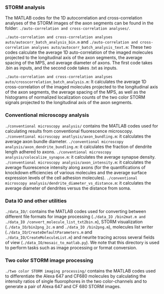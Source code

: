 ### STORM analysis
The MATLAB codes for the 1D autocorrelation and cross-correlation analyses of the STORM images of the axon segments can be found in the folder: `./auto-correlation and cross-correlation analyses/`.

`./auto-correlation and cross-correlation analyses auto/autocorr_batch_analysis_bin.m` and `./auto-correlation and cross-correlation analyses auto/autocorr_batch_analysis_text.m`: These two codes calculate the average 1D auto-correlation of the imaged molecules projected to the longitudinal axis of the axon segments, the average spacing of the MPS, and average diameter of axons. The first code takes .bin as inputs, and the second code takes .txt as inputs.

`./auto-correlation and cross-correlation analyses auto/crosscorrelation_batch_analysis.m`: It calculates the average 1D cross-correlation of the imaged molecules projected to the longitudinal axis of the axon segments, the average spacing of the MPS, as well as the histograms of normalized localization counts of the two color STORM signals projected to the longitudinal axis of the axon segments.

### Conventional microscopy analysis
`./conventional microscopy analysis/` contains the MATLAB codes used for calculating results from conventional fluorescence microscopy.
`./conventional microscopy anatlysis/axon_bundling.m`:  it calculates the average axon bundle diameter.
`./conventional microscopy analysis/axon_dendrite_bundling.m`:  it calculates the fraction of dendrite length adhered to axons.
`./conventional microscopy analysis/colocalize_synapse.m`:  it calculates the average synapse density. 
`./conventional microscopy analysis/axon_intensity.m`: it calculates the average fluorescence intensity along axons (for the quantifications of knockdown efficiencies of various molecules and the average surface expression levels of the cell adhesion molecules).
`./conventional microscopy analysis/dendrite_diameter_vs_distance.m`: it calculates the average diameter of dendrites versus the distance from soma. 

### Data IO and other utilities
`./data_IO/`: contains the MATLAB codes used for converting between different file formats for image processing (`./data_IO /bin2mat.m and ./data_IO /convert_molecule_list_txt2bin.m`), STORM visualization (`./data_IO/bin2png_2c.m` and `./data_IO /bin2png.m`), molecules list writer (`./data_IO/CreateDefaultParameters.m` and `./data_IO/CreateMoleculeList.m`) and neurite tracing across several fields of view (`./data_IO/mosaic_to_matlab.py`). We note that this directory is used to perform tasks such as image processing or format conversion. 

### Two color STORM image processing
`./two color STORM imaging processing/` contains the MATLAB codes used to differentiate the Alexa 647 and CF680 molecules by calculating the intensity ratios of single fluorophores in the two color-channels and to generate a pair of Alexa 647 and CF 680  STORM images.
